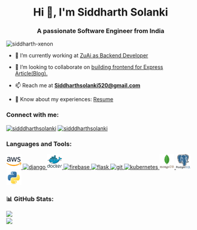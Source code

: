 <h1 align="center">Hi 👋, I'm Siddharth Solanki</h1>
<h3 align="center">A passionate Software Engineer from India</h3>

<p align="left"> <img src="https://komarev.com/ghpvc/?username=siddharth-xenon&label=Profile%20views&color=0e75b6&style=flat" alt="siddharth-xenon" /> </p>

- 🔭 I’m currently working at [ZuAi as Backend Developer](https://www.zuapp.co/)

- 👯 I’m looking to collaborate on [building frontend for Express Article(Blog).](https://github.com/Siddharth-Xenon/ExpressArticle)

- 📫 Reach me at **Siddharthsolanki520@gmail.com**

- 📄 Know about my experiences: [Resume](https://drive.google.com/drive/folders/1MhplVb6BAzkYwlKbBZud63bee77K-mRS?usp=sharing)

<h3 align="left">Connect with me:</h3>
<p align="left">
<a href="https://linkedin.com/in/sidddharthsolanki" target="blank"><img align="center" src="https://raw.githubusercontent.com/rahuldkjain/github-profile-readme-generator/master/src/images/icons/Social/linked-in-alt.svg" alt="sidddharthsolanki" height="30" width="40" /></a>
<a href="https://www.leetcode.com/sidddharthsolanki" target="blank"><img align="center" src="https://raw.githubusercontent.com/rahuldkjain/github-profile-readme-generator/master/src/images/icons/Social/leet-code.svg" alt="sidddharthsolanki" height="30" width="40" /></a>
</p>

<h3 align="left">Languages and Tools:</h3>
<p align="left"> <a href="https://aws.amazon.com" target="_blank" rel="noreferrer"> <img src="https://raw.githubusercontent.com/devicons/devicon/master/icons/amazonwebservices/amazonwebservices-original-wordmark.svg" alt="aws" width="40" height="40"/> </a> <a href="https://www.djangoproject.com/" target="_blank" rel="noreferrer"> <img src="https://cdn.worldvectorlogo.com/logos/django.svg" alt="django" width="40" height="40"/> </a> <a href="https://www.docker.com/" target="_blank" rel="noreferrer"> <img src="https://raw.githubusercontent.com/devicons/devicon/master/icons/docker/docker-original-wordmark.svg" alt="docker" width="40" height="40"/> </a> <a href="https://firebase.google.com/" target="_blank" rel="noreferrer"> <img src="https://www.vectorlogo.zone/logos/firebase/firebase-icon.svg" alt="firebase" width="40" height="40"/> </a> <a href="https://flask.palletsprojects.com/" target="_blank" rel="noreferrer"> <img src="https://www.vectorlogo.zone/logos/pocoo_flask/pocoo_flask-icon.svg" alt="flask" width="40" height="40"/> </a> <a href="https://git-scm.com/" target="_blank" rel="noreferrer"> <img src="https://www.vectorlogo.zone/logos/git-scm/git-scm-icon.svg" alt="git" width="40" height="40"/> </a> <a href="https://kubernetes.io" target="_blank" rel="noreferrer"> <img src="https://www.vectorlogo.zone/logos/kubernetes/kubernetes-icon.svg" alt="kubernetes" width="40" height="40"/> </a> <a href="https://www.mongodb.com/" target="_blank" rel="noreferrer"> <img src="https://raw.githubusercontent.com/devicons/devicon/master/icons/mongodb/mongodb-original-wordmark.svg" alt="mongodb" width="40" height="40"/> </a> <a href="https://www.postgresql.org" target="_blank" rel="noreferrer"> <img src="https://raw.githubusercontent.com/devicons/devicon/master/icons/postgresql/postgresql-original-wordmark.svg" alt="postgresql" width="40" height="40"/> </a> <a href="https://www.python.org" target="_blank" rel="noreferrer"> <img src="https://raw.githubusercontent.com/devicons/devicon/master/icons/python/python-original.svg" alt="python" width="40" height="40"/> </a> </p>



<h3>📊 GitHub Stats: </h3>

![](https://github-readme-streak-stats.herokuapp.com/?user=Siddharth-Xenon&theme=chartreuse-dark&hide_border=false)<br/>
![](https://github-readme-stats.vercel.app/api/top-langs/?username=Siddharth-Xenon&theme=chartreuse-dark&hide_border=false&include_all_commits=true&count_private=true&layout=compact)


<!--<a href="https://visitcount.itsvg.in">
  <img src="https://visitcount.itsvg.in/api?id=Siddharth-Xenon&label=Profile%20Views&color=12&pretty=false" />
</a>-->

<!-- Proudly created with GPRM ( https://gprm.itsvg.in ) -->
